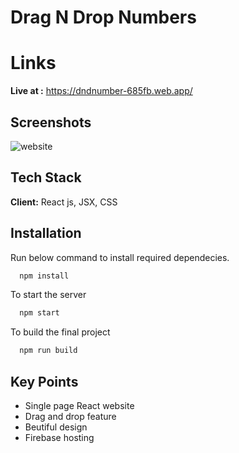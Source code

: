 # Drag N Drop Numbers

# Links
**Live at :** https://dndnumber-685fb.web.app/

## Screenshots
![website](https://user-images.githubusercontent.com/63785612/150986581-9bcda920-3607-4433-bbe5-b11b3220afb4.JPG)
  
## Tech Stack

**Client:** React js, JSX, CSS

  
## Installation

Run below command to install required dependecies.

```bash
  npm install 
```
    
To start the server

```bash
  npm start  
```

To build the final project

```bash
  npm run build
```
## Key Points

- Single page React website
- Drag and drop feature
- Beutiful design
- Firebase hosting
